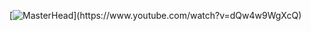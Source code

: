 [![MasterHead]([https://i.pinimg.com/originals/90/ca/e0/90cae0cf9b6cded6456a336101de9fd8.jpg](https://drive.google.com/file/d/1bw6YDqZGJ3QbTzWJ5Rh7k-tGJcEvNloD/view?usp=sharing)https://drive.google.com/file/d/1bw6YDqZGJ3QbTzWJ5Rh7k-tGJcEvNloD/view?usp=sharing)](https://www.youtube.com/watch?v=dQw4w9WgXcQ)
